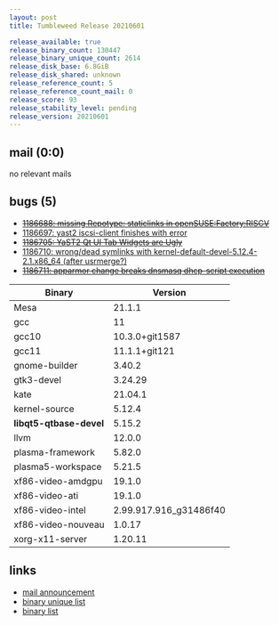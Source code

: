```yaml
---
layout: post
title: Tumbleweed Release 20210601

release_available: true
release_binary_count: 130447
release_binary_unique_count: 2614
release_disk_base: 6.8GiB
release_disk_shared: unknown
release_reference_count: 5
release_reference_count_mail: 0
release_score: 93
release_stability_level: pending
release_version: 20210601
---
```


## mail (0:0)

no relevant mails

## bugs (5)

<!--more-->

- ~~[1186688: missing  Repotype: staticlinks in openSUSE:Factory:RISCV](https://bugzilla.opensuse.org/show_bug.cgi?id=1186688)~~
- [1186697: yast2 iscsi-client finishes with error](https://bugzilla.opensuse.org/show_bug.cgi?id=1186697)
- ~~[1186705: YaST2 Qt UI Tab Widgets are Ugly](https://bugzilla.opensuse.org/show_bug.cgi?id=1186705)~~
- [1186710: wrong/dead symlinks with kernel-default-devel-5.12.4-2.1.x86_64 (after usrmerge?)](https://bugzilla.opensuse.org/show_bug.cgi?id=1186710)
- ~~[1186711: apparmor change breaks dnsmasq dhcp-script execution](https://bugzilla.opensuse.org/show_bug.cgi?id=1186711)~~

Binary | Version
--- | ---
Mesa | 21.1.1
gcc | 11
gcc10 | 10.3.0+git1587
gcc11 | 11.1.1+git121
gnome-builder | 3.40.2
gtk3-devel | 3.24.29
kate | 21.04.1
kernel-source | 5.12.4
**libqt5-qtbase-devel** | 5.15.2
llvm | 12.0.0
plasma-framework | 5.82.0
plasma5-workspace | 5.21.5
xf86-video-amdgpu | 19.1.0
xf86-video-ati | 19.1.0
xf86-video-intel | 2.99.917.916_g31486f40
xf86-video-nouveau | 1.0.17
xorg-x11-server | 1.20.11

## links

- [mail announcement](https://github.com/boombatower/tumbleweed-review/issues/10)
- [binary unique list](http://download.opensuse.org/history/20210601/rpm.unique.list)
- [binary list](http://download.opensuse.org/history/20210601/rpm.list)
